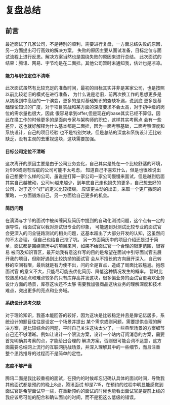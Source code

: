 # 复盘总结
## 前言
最近面试了几家公司，不是特别的顺利，需要进行复盘，一方面总结失败的原因，另一方面提出可行高效的解决方案。
失败的原因主要从面试准备，目标定位与面试流程上进行反思。解决方案当然也是围绕失败的原因来进行总结。
此次面试的结果：腾讯、网易、字节均是在二面挂。其他公司暂时未通知我，估计也是凉凉。


#### 能力与职位定位不清晰
此次面试虽然有比较充足的准备时间，最初的目标其实并非是某家公司，也是按照以前比较老旧的模式在进行准备，
为什么说是老旧，前两次换工作的思想更多是从初级到中高级的一个演变，更多的是对基础知识的查缺补漏，说到底
更多是基础理论知识的广度，对于项目实战和某方面的深度要求不会太高，对于初中级的岗位的需求量也很大，因此
很容易拿到offer,但是现在的base其实已经不算低，因此在换工作的时候更多的是面向专家与架构师的职位，这样其实考察点
会有一些差异，这也就好解释为什么基本都是二面挂，因为一面考察基础，二面考察深度和系统设计，自己的项目经验
也不是特别欠缺，但是总结的深度和系统设计还比较缺乏，没有主观的去重视这块，这块需要加强。 

#### 目标公司定位不清晰
这次离开的原因主要是由于公司业务变化，自己其实是处在一个比较舒适的环境，对996或则有瑕疵的公司可能不太考虑，
知道自己不喜欢什么，但是也很难说出自己想要什么样的公司，虽说是打算一家公司一家公司慢慢来面试，但是越到后面
其实自己越被动，公司hc越来越少，到年底自己走也损失的更多，自己想去好的公司，对于这个"好"的定义比较模糊。
应该更主动的出击，采取一个更广撒网的策略，一方面锻炼自己，另一方面给自己更多的机会。

#### 简历问题
在滴滴与字节的面试中被纠缠问及简历中提到的自动化测试问题，这个点有一定的误导性，给面试官以我对测试很专业的印象，
可能遇到对测试比较专业的面试官会更深入的问全链路测试的相关问题，这基本超出了大部分开发的认知，这虽然问的不太合理，
但自己也给自己挖了坑。
另一方面简历中的项目介绍还是过于简单，面试都是围绕简历中的项目来问，如果不给面试官一个合理的限定范围，很容易
被问及知识盲区，最开始我有意这样写的目的是希望在面试中引导面试官去展开我的项目，但刚好遇到比较执拗的面试官
会从不擅长的方向展开深入，自己转移的空间有限，最后就是有力使不出，问的全是盲点，造成了局面比较尴尬。抱怨面试官
的意义不大，只能尽可能去优化简历、降低这种情况发生的概率。
暂时比较熟悉和亮点和难点较多的只有库存高并发这块，很多偏业务的面试官更喜欢业务设计方面的场景，库存这块还不太够
需要我加强商品这块业务的理解深度和技术难点，突出更多的亮点和业务域。

#### 系统设计思考欠缺
对于理论知识，我基本能回答的较好，因为这块是比较稳定并且是靠记忆居多，系统设计的题目往往是设定一个场景并提出
某个需求或则问题，需要提供合理的解决方案，是比较综合的问题，平时自己关注这块太少了，一些典型场景的方案细节
自己还不够清晰。例如让设计一个限流方案，设计一个站内订阅消息的方案，需要首先明确其考察的点，才能给出合理的
解决方案，否则很可能会词不达意，这方面需要总结网上流行的互联网挑战场景，并深入理解其中的一些细节，而且注重
整个思路推导的过程而不是简单的定性。


#### 态度不够严谨
腾讯二面是我比较重视的面试，在预约的时候却忘记确认具体的面试时间，导致我其他面试都是预约的晚上8点，腾讯面试
却是7:15，在预约的过程中明显能感觉到面试官是希望面试早一些，在重新预约的面试的时候也能看出面试官是提前上线的
我应该尽可能的配合和确认面试的时间，而不是犯这么低级的错误。


